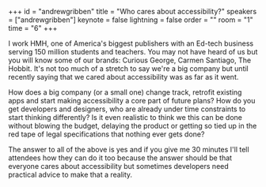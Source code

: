 ﻿+++
id = "andrewgribben"
title = "Who cares about accessibility?"
speakers = ["andrewgribben"]
keynote = false
lightning = false
order = ""
room = "1"
time = "6"
+++

I work HMH, one of America's biggest publishers with an Ed-tech business serving 150 million students and teachers. You may not have heard of us but you will know some of our brands: Curious George, Carmen Santiago, The Hobbit. It's not too much of a stretch to say we're a big company but until recently saying that we cared about accessibility was as far as it went.

How does a big company (or a small one) change track, retrofit existing apps and start making accessibility a core part of future plans? How do you get developers and designers, who are already under time constraints to start thinking differently? Is it even realistic to think we this can be done without blowing the budget, delaying the product or getting so tied up in the red tape of legal specifications that nothing ever gets done?

The answer to all of the above is yes and if you give me 30 minutes I'll tell attendees how they can do it too because the answer should be that everyone cares about accessibility but sometimes developers need practical advice to make that a reality.
